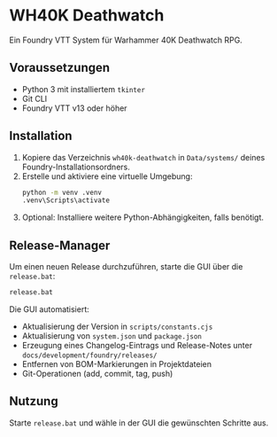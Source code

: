# WH40K Deathwatch

Ein Foundry VTT System für Warhammer 40K Deathwatch RPG.

## Voraussetzungen

- Python 3 mit installiertem `tkinter`
- Git CLI
- Foundry VTT v13 oder höher

## Installation

1. Kopiere das Verzeichnis `wh40k-deathwatch` in `Data/systems/` deines Foundry-Installationsordners.
2. Erstelle und aktiviere eine virtuelle Umgebung:
   ```bat
   python -m venv .venv
   .venv\Scripts\activate
   ```
3. Optional: Installiere weitere Python-Abhängigkeiten, falls benötigt.

## Release-Manager

Um einen neuen Release durchzuführen, starte die GUI über die `release.bat`:

```bat
release.bat
```

Die GUI automatisiert:
- Aktualisierung der Version in `scripts/constants.cjs`
- Aktualisierung von `system.json` und `package.json`
- Erzeugung eines Changelog-Eintrags und Release-Notes unter `docs/development/foundry/releases/`
- Entfernen von BOM-Markierungen in Projektdateien
- Git-Operationen (add, commit, tag, push)

## Nutzung

Starte `release.bat` und wähle in der GUI die gewünschten Schritte aus. 